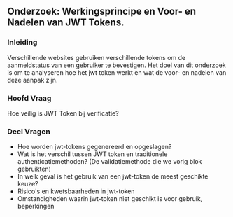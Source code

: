 ## Onderzoek: Werkingsprincipe en Voor- en Nadelen van JWT Tokens.

### Inleiding

Verschillende websites gebruiken verschillende tokens om de aanmeldstatus van een gebruiker te bevestigen. Het doel van dit onderzoek is om te analyseren hoe het jwt token werkt en wat de voor- en nadelen van deze aanpak zijn.

### Hoofd Vraag

Hoe veilig is JWT Token bij verificatie?

### Deel Vragen

- Hoe worden jwt-tokens gegenereerd en opgeslagen?
- Wat is het verschil tussen JWT token en traditionele authenticatiemethoden? (De validatiemethode die we vorig blok gebruikten)
- In welk geval is het gebruik van een jwt-token de meest geschikte keuze?
- Risico's en kwetsbaarheden in jwt-token
- Omstandigheden waarin jwt-token niet geschikt is voor gebruik, beperkingen